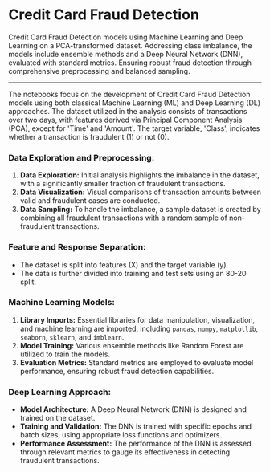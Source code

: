 # Credit Card Fraud Detection
Credit Card Fraud Detection models using Machine Learning and Deep Learning on a PCA-transformed dataset. Addressing class imbalance, the models include ensemble methods and a Deep Neural Network (DNN), evaluated with standard metrics. Ensuring robust fraud detection through comprehensive preprocessing and balanced sampling.


------------------------------------------------------------------------------------------------------------------------------------------------------


The notebooks focus on the development of Credit Card Fraud Detection models using both classical Machine Learning (ML) and Deep Learning (DL) approaches. The dataset utilized in the analysis consists of transactions over two days, with features derived via Principal Component Analysis (PCA), except for 'Time' and 'Amount'. The target variable, 'Class', indicates whether a transaction is fraudulent (1) or not (0).

### Data Exploration and Preprocessing:
1. **Data Exploration:** Initial analysis highlights the imbalance in the dataset, with a significantly smaller fraction of fraudulent transactions.
2. **Data Visualization:** Visual comparisons of transaction amounts between valid and fraudulent cases are conducted.
3. **Data Sampling:** To handle the imbalance, a sample dataset is created by combining all fraudulent transactions with a random sample of non-fraudulent transactions.

### Feature and Response Separation:
- The dataset is split into features (X) and the target variable (y).
- The data is further divided into training and test sets using an 80-20 split.

### Machine Learning Models:
1. **Library Imports:** Essential libraries for data manipulation, visualization, and machine learning are imported, including `pandas`, `numpy`, `matplotlib`, `seaborn`, `sklearn`, and `imblearn`.
2. **Model Training:** Various ensemble methods like Random Forest are utilized to train the models.
3. **Evaluation Metrics:** Standard metrics are employed to evaluate model performance, ensuring robust fraud detection capabilities.

### Deep Learning Approach:
- **Model Architecture:** A Deep Neural Network (DNN) is designed and trained on the dataset.
- **Training and Validation:** The DNN is trained with specific epochs and batch sizes, using appropriate loss functions and optimizers.
- **Performance Assessment:** The performance of the DNN is assessed through relevant metrics to gauge its effectiveness in detecting fraudulent transactions.
